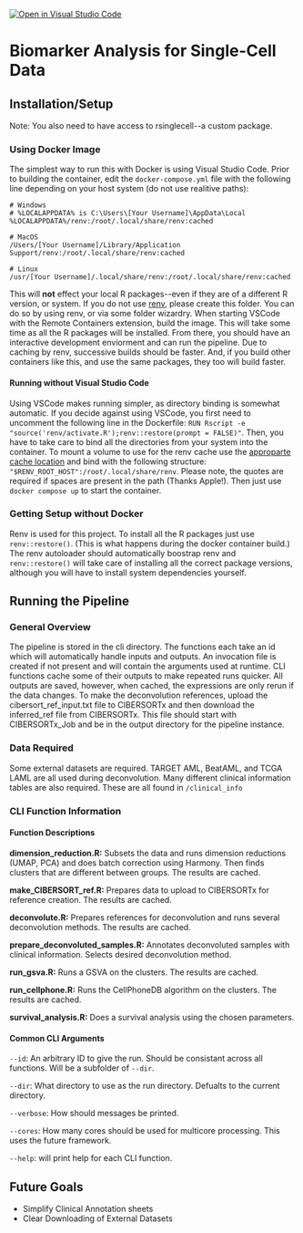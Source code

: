 [![Open in Visual Studio Code](https://open.vscode.dev/badges/open-in-vscode.svg)](https://open.vscode.dev/hwanglab/AML_biomarkers)

# Biomarker Analysis for Single-Cell Data

## Installation/Setup

Note: You also need to have access to rsinglecell--a custom package. 

### Using Docker Image
The simplest way to run this with Docker is using Visual Studio Code.
Prior to building the container, edit the `docker-compose.yml` file with the following line depending on your host system (do not use realitive paths):
```
# Windows
# %LOCALAPPDATA% is C:\Users\[Your Username]\AppData\Local
%LOCALAPPDATA%/renv:/root/.local/share/renv:cached

# MacOS
/Users/[Your Username]/Library/Application Support/renv:/root/.local/share/renv:cached

# Linux
/usr/[Your Username]/.local/share/renv:/root/.local/share/renv:cached
```
This will **not** effect your local R packages--even if they are of a different R version, or system.
If you do not use [renv](https://rstudio.github.io/renv), please create this folder.
You can do so by using renv, or via some folder wizardry.
When starting VSCode with the Remote Containers extension, build the image. 
This will take some time as all the R packages will be installed.
From there, you should have an interactive development enviorment and can run the pipeline. 
Due to caching by renv, successive builds should be faster.
And, if you build other containers like this, and use the same packages, they too will build faster.

#### Running without Visual Studio Code
Using VSCode makes running simpler, as directory binding is somewhat automatic. 
If you decide against using VSCode, you first need to uncomment the following line in the Dockerfile: `RUN Rscript -e "source('renv/activate.R');renv::restore(prompt = FALSE)"`.
Then, you have to take care to bind all the directories from your system into the container.
To mount a volume to use for the renv cache use the [approparte cache location](https://rstudio.github.io/renv/reference/paths.html) and bind with the following structure: `"$RENV_ROOT_HOST":/root/.local/share/renv`. 
Please note, the quotes are required if spaces are present in the path (Thanks Apple!). Then just use `docker compose up` to start the container.

### Getting Setup without Docker
Renv is used for this project. 
To install all the R packages just use `renv::restore()`. 
(This is what happens during the docker container build.)
The renv autoloader should automatically boostrap renv and `renv::restore()` will take care of installing all the correct package versions, although you will have to install system dependencies yourself.

## Running the Pipeline

### General Overview
The pipeline is stored in the cli directory. 
The functions each take an id which will automatically handle inputs and outputs. 
An invocation file is created if not present and will contain the arguments used at runtime. 
CLI functions cache some of their outputs to make repeated runs quicker. 
All outputs are saved, however, when cached, the expressions are only rerun if the data changes.
To make the deconvolution references, upload the cibersort_ref_input.txt file to CIBERSORTx and then download the inferred_ref file from CIBERSORTx.
This file should start with CIBERSORTx_Job and be in the output directory for the pipeline instance.

### Data Required
Some external datasets are required. TARGET AML, BeatAML, and TCGA LAML are all used during deconvolution. 
Many different clinical information tables are also required. 
These are all found in `/clinical_info`

### CLI Function Information

#### Function Descriptions
**dimension_reduction.R:**
    Subsets the data and runs dimension reductions (UMAP, PCA) and does batch correction using Harmony. 
    Then finds clusters that are different between groups.
    The results are cached.

**make_CIBERSORT_ref.R:**
    Prepares data to upload to CIBERSORTx for reference creation. 
    The results are cached.

**deconvolute.R:**
    Prepares references for deconvolution and runs several deconvolution methods.
    The results are cached.

**prepare_deconvoluted_samples.R:**
    Annotates deconvoluted samples with clinical information. Selects desired deconvolution method. 

**run_gsva.R:**
    Runs a GSVA on the clusters.
    The results are cached.

**run_cellphone.R:**
    Runs the CellPhoneDB algorithm on the clusters.
    The results are cached.

**survival_analysis.R:**
    Does a survival analysis using the chosen parameters.

#### Common CLI Arguments

`--id`: An arbitrary ID to give the run. 
Should be consistant across all functions. 
Will be a subfolder of `--dir`.

`--dir`: What directory to use as the run directory. 
Defualts to the current directory.

`--verbose`: How should messages be printed.

`--cores`: How many cores should be used for multicore processing. 
This uses the future framework.

`--help`: will print help for each CLI function.  

## Future Goals
- Simplify Clinical Annotation sheets
- Clear Downloading of External Datasets